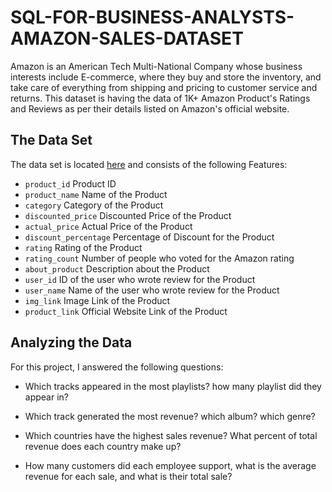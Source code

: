 # SQL-FOR-BUSINESS-ANALYSTS-AMAZON-SALES-DATASET
Amazon is an American Tech Multi-National Company whose business interests include E-commerce, where they buy and store the inventory, and take care of everything from shipping and pricing to customer service and returns. 
This dataset is having the data of 1K+ Amazon Product's Ratings and Reviews as per their details listed on Amazon's official website.
## The Data Set
The data set is located [here]((https://www.kaggle.com/datasets/karkavelrajaj/amazon-sales-dataset)) and consists of the following Features:
* `product_id` Product ID
* `product_name` Name of the Product
* `category` Category of the Product
* `discounted_price` Discounted Price of the Product
* `actual_price` Actual Price of the Product
* `discount_percentage` Percentage of Discount for the Product
* `rating` Rating of the Product
* `rating_count` Number of people who voted for the Amazon rating
* `about_product` Description about the Product
* `user_id` ID of the user who wrote review for the Product
* `user_name` Name of the user who wrote review for the Product
* `img_link` Image Link of the Product
* `product_link` Official Website Link of the Product
## Analyzing the Data
For this project, I answered the following questions:
- Which tracks appeared in the most playlists? how many playlist did they appear in?

- Which track generated the most revenue? which album? which genre?

- Which countries have the highest sales revenue? What percent of total revenue does each country make up?

- How many customers did each employee support, what is the average revenue for each sale, and what is their total sale?
